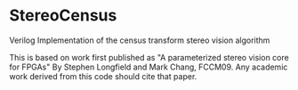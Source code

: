 # StereoCensus
Verilog Implementation of the census transform stereo vision algorithm

This is based on work first published as "A parameterized stereo vision core
for FPGAs" By Stephen Longfield and Mark Chang, FCCM09. Any
academic work derived from this code should cite that paper.

